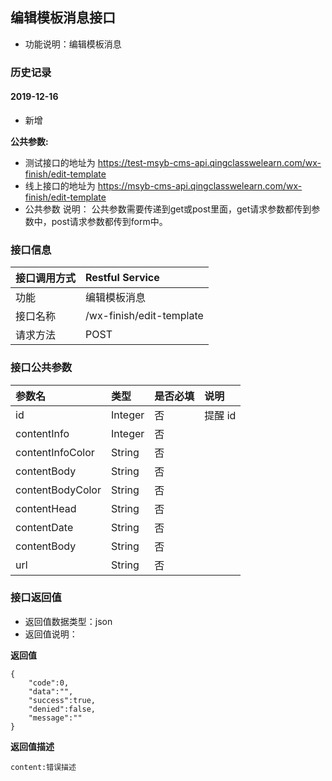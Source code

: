 ## 编辑模板消息接口
+ 功能说明：编辑模板消息

### 历史记录

#### 2019-12-16 
- 新增

**公共参数:**
+ 测试接口的地址为 https://test-msyb-cms-api.qingclasswelearn.com/wx-finish/edit-template
+ 线上接口的地址为 https://msyb-cms-api.qingclasswelearn.com/wx-finish/edit-template
+ 公共参数 说明： 公共参数需要传递到get或post里面，get请求参数都传到参数中，post请求参数都传到form中。

### 接口信息
|接口调用方式 	|	Restful Service									|
|:--------------|:--------------------------------------------------|
|功能	     	| 编辑模板消息			    						|
|接口名称		|/wx-finish/edit-template							|
|请求方法		|POST					    						|

### 接口公共参数
|参数名		   		|类型					|是否必填	|说明			    					|
|:------------------|:----------------------|:----------|:--------------------------------------|
|id				   	|Integer				|	否	  	|提醒 id	      	  						|
|contentInfo		|Integer				|	否		|										|
|contentInfoColor	|String					|	否		|										|
|contentBody		|String					|	否		|			  							|  
|contentBodyColor	|String					|	否		|										|
|contentHead		|String					|	否		|	 									|
|contentDate		|String					|	否		|										|
|contentBody		|String					|	否		| 										|
|url				|String					|	否		| 										|

### 接口返回值
+ 返回值数据类型：json
+ 返回值说明：

**返回值**  

```
{
    "code":0,
    "data":"",
    "success":true,
    "denied":false,
    "message":""
}
```

**返回值描述**  

```
content:错误描述
```